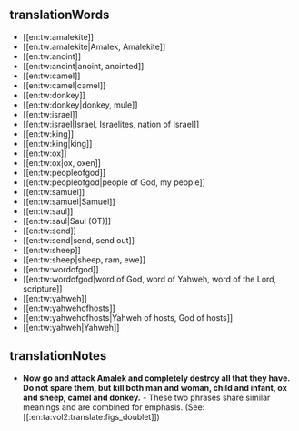 ## translationWords

* [[en:tw:amalekite]]
* [[en:tw:amalekite|Amalek, Amalekite]]
* [[en:tw:anoint]]
* [[en:tw:anoint|anoint, anointed]]
* [[en:tw:camel]]
* [[en:tw:camel|camel]]
* [[en:tw:donkey]]
* [[en:tw:donkey|donkey, mule]]
* [[en:tw:israel]]
* [[en:tw:israel|Israel, Israelites, nation of Israel]]
* [[en:tw:king]]
* [[en:tw:king|king]]
* [[en:tw:ox]]
* [[en:tw:ox|ox, oxen]]
* [[en:tw:peopleofgod]]
* [[en:tw:peopleofgod|people of God, my people]]
* [[en:tw:samuel]]
* [[en:tw:samuel|Samuel]]
* [[en:tw:saul]]
* [[en:tw:saul|Saul (OT)]]
* [[en:tw:send]]
* [[en:tw:send|send, send out]]
* [[en:tw:sheep]]
* [[en:tw:sheep|sheep, ram, ewe]]
* [[en:tw:wordofgod]]
* [[en:tw:wordofgod|word of God, word of Yahweh, word of the Lord, scripture]]
* [[en:tw:yahweh]]
* [[en:tw:yahwehofhosts]]
* [[en:tw:yahwehofhosts|Yahweh of hosts, God of hosts]]
* [[en:tw:yahweh|Yahweh]]

## translationNotes

* **Now go and attack Amalek and completely destroy all that they have.  Do not spare them, but kill both man and woman, child and infant, ox and sheep, camel and donkey.** - These two phrases share similar meanings and are combined for emphasis. (See: [[:en:ta:vol2:translate:figs_doublet]])
